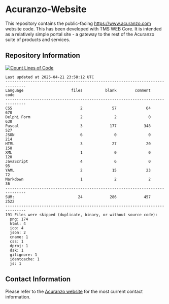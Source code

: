 # Acuranzo-Website
This repository contains the public-facing https://www.acuranzo.com website code. This has been developed with TMS WEB Core. It is intended as a relatively simple portal site - a gateway to the rest of the Acuranzo suite of products and services. 

## Repository Information
[![Count Lines of Code](https://github.com/lanboss-ltd/Acuranzo-Website/actions/workflows/main.yml/badge.svg)](https://github.com/lanboss-ltd/Acuranzo-Website/actions/workflows/main.yml)
<!--CLOC-START -->
```
Last updated at 2025-04-21 23:58:12 UTC
-------------------------------------------------------------------------------
Language                     files          blank        comment           code
-------------------------------------------------------------------------------
CSS                              2             57             64            670
Delphi Form                      2              2              0            630
Pascal                           3            177            348            527
JSON                             6              0              0            214
HTML                             3             27             20            158
XML                              1              0              0            120
JavaScript                       4              6              0             95
YAML                             2             15             23             72
Markdown                         1              2              2             36
-------------------------------------------------------------------------------
SUM:                            24            286            457           2522
-------------------------------------------------------------------------------
191 Files were skipped (duplicate, binary, or without source code):
  png: 174
  html: 4
  ico: 4
  json: 2
  cname: 1
  css: 1
  dproj: 1
  dsk: 1
  gitignore: 1
  identcache: 1
  js: 1
```
<!--CLOC-END-->

## Contact Information
Please refer to the [Acuranzo website](https://www.acuranzo.com) for the most current contact information.

